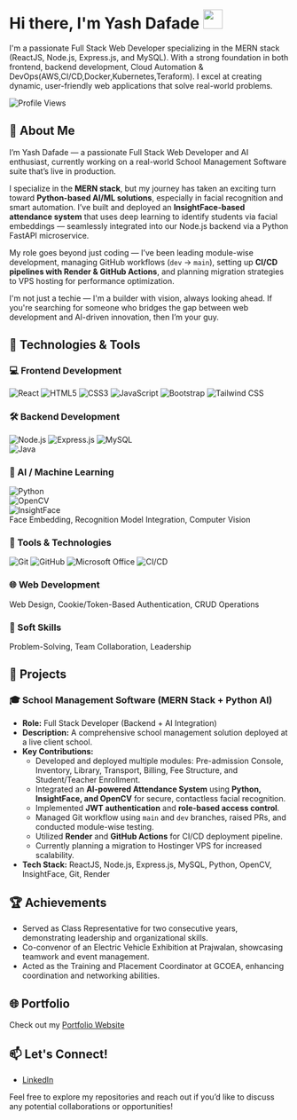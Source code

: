 # Hi there, I'm Yash Dafade <img src="https://media.giphy.com/media/hvRJCLFzcasrR4ia7z/giphy.gif" width="35">

I'm a passionate Full Stack Web Developer specializing in the MERN stack (ReactJS, Node.js, Express.js, and MySQL). With a strong foundation in both frontend, backend development, Cloud Automation & DevOps(AWS,CI/CD,Docker,Kubernetes,Teraform). I excel at creating dynamic, user-friendly web applications that solve real-world problems.

![Profile Views](https://komarev.com/ghpvc/?username=yashdafade&style=flat-square&color=blue)

## 🚀 About Me
I’m Yash Dafade — a passionate Full Stack Web Developer and AI enthusiast, currently working on a real-world School Management Software suite that’s live in production.

I specialize in the **MERN stack**, but my journey has taken an exciting turn toward **Python-based AI/ML solutions**, especially in facial recognition and smart automation. I’ve built and deployed an **InsightFace-based attendance system** that uses deep learning to identify students via facial embeddings — seamlessly integrated into our Node.js backend via a Python FastAPI microservice.

My role goes beyond just coding — I’ve been leading module-wise development, managing GitHub workflows (`dev` → `main`), setting up **CI/CD pipelines with Render & GitHub Actions**, and planning migration strategies to VPS hosting for performance optimization.

I'm not just a techie — I'm a builder with vision, always looking ahead. If you're searching for someone who bridges the gap between web development and AI-driven innovation, then I’m your guy.

## 🔧 Technologies & Tools

### 💻 Frontend Development
![React](https://img.shields.io/badge/-ReactJS-61DAFB?style=flat-square&logo=react&logoColor=white) 
![HTML5](https://img.shields.io/badge/-HTML5-E34F26?style=flat-square&logo=html5&logoColor=white) 
![CSS3](https://img.shields.io/badge/-CSS3-1572B6?style=flat-square&logo=css3&logoColor=white) 
![JavaScript](https://img.shields.io/badge/-JavaScript-F7DF1E?style=flat-square&logo=javascript&logoColor=black) 
![Bootstrap](https://img.shields.io/badge/-Bootstrap-563D7C?style=flat-square&logo=bootstrap&logoColor=white) 
![Tailwind CSS](https://img.shields.io/badge/-Tailwind%20CSS-38B2AC?style=flat-square&logo=tailwind-css&logoColor=white)

### 🛠 Backend Development
![Node.js](https://img.shields.io/badge/-Node.js-339933?style=flat-square&logo=node.js&logoColor=white) 
![Express.js](https://img.shields.io/badge/-Express.js-000000?style=flat-square&logo=express&logoColor=white) 
![MySQL](https://img.shields.io/badge/-MySQL-4479A1?style=flat-square&logo=mysql&logoColor=white)  
![Java](https://img.shields.io/badge/-Java-007396?style=flat-square&logo=java&logoColor=white)

### 🧠 AI / Machine Learning
![Python](https://img.shields.io/badge/-Python-3776AB?style=flat-square&logo=python&logoColor=white)  
![OpenCV](https://img.shields.io/badge/-OpenCV-5C3EE8?style=flat-square&logo=opencv&logoColor=white)  
![InsightFace](https://img.shields.io/badge/-InsightFace-%23000000?style=flat-square&logo=ai&logoColor=white)  
Face Embedding, Recognition Model Integration, Computer Vision

### 🧰 Tools & Technologies
![Git](https://img.shields.io/badge/-Git-F05032?style=flat-square&logo=git&logoColor=white) 
![GitHub](https://img.shields.io/badge/-GitHub-181717?style=flat-square&logo=github&logoColor=white) 
![Microsoft Office](https://img.shields.io/badge/-Microsoft%20Office-D83B01?style=flat-square&logo=microsoft-office&logoColor=white) 
![CI/CD](https://img.shields.io/badge/-CI%2FCD-0052CC?style=flat-square&logo=atlassian&logoColor=white)

### 🌐 Web Development
Web Design, Cookie/Token-Based Authentication, CRUD Operations

### 🤝 Soft Skills
Problem-Solving, Team Collaboration, Leadership

## 💼 Projects

### 🎓 School Management Software (MERN Stack + Python AI)
- **Role:** Full Stack Developer (Backend + AI Integration)
- **Description:** A comprehensive school management solution deployed at a live client school.
- **Key Contributions:**
  - Developed and deployed multiple modules: Pre-admission Console, Inventory, Library, Transport, Billing, Fee Structure, and Student/Teacher Enrollment.
  - Integrated an **AI-powered Attendance System** using **Python, InsightFace, and OpenCV** for secure, contactless facial recognition.
  - Implemented **JWT authentication** and **role-based access control**.
  - Managed Git workflow using `main` and `dev` branches, raised PRs, and conducted module-wise testing.
  - Utilized **Render** and **GitHub Actions** for CI/CD deployment pipeline.
  - Currently planning a migration to Hostinger VPS for increased scalability.
- **Tech Stack:** ReactJS, Node.js, Express.js, MySQL, Python, OpenCV, InsightFace, Git, Render

## 🏆 Achievements
- Served as Class Representative for two consecutive years, demonstrating leadership and organizational skills.
- Co-convenor of an Electric Vehicle Exhibition at Prajwalan, showcasing teamwork and event management.
- Acted as the Training and Placement Coordinator at GCOEA, enhancing coordination and networking abilities.

## 🌐 Portfolio
Check out my [Portfolio Website](https://yashdafade.github.io/MyWebsite/)

## 📫 Let's Connect!
- [LinkedIn](https://www.linkedin.com/in/yash-dafade-992ab2209/)

Feel free to explore my repositories and reach out if you’d like to discuss any potential collaborations or opportunities!
